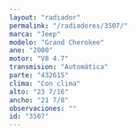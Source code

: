 ```yaml
---
layout: "radiador"
permalink: "/radiadores/3507/"
marca: "Jeep"
modelo: "Grand Cherokee"
ano: "2000"
motor: "V8 4.7"
transmision: "Automática"
parte: "432615"
clima: "Con clima"
alto: "23 7/16"
ancho: "21 7/8"
observaciones: ""
id: "3507"
---
```


